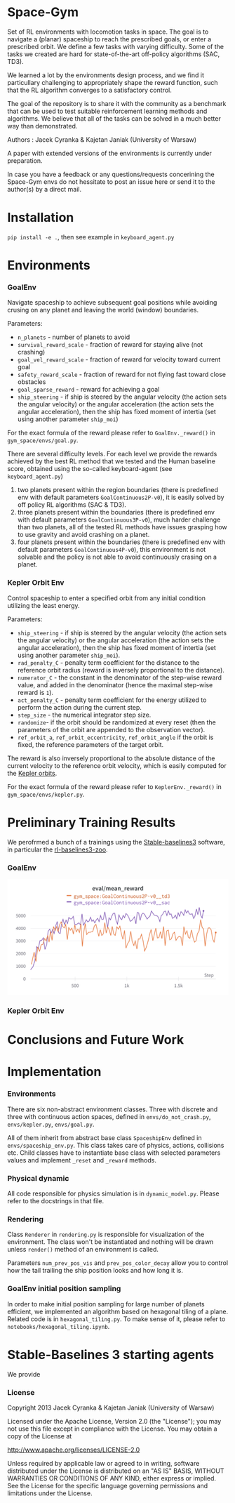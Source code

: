 # Space-Gym
Set of RL environments with locomotion tasks in space. 
The goal is to navigate a (planar) spaceship to reach the prescribed goals, or enter a prescribed orbit.
We define a few tasks with varying difficulty. Some of the tasks we created are hard for state-of-the-art
off-policy algorithms (SAC, TD3). 

We learned a lot by the environments design process, and we find it particullary challenging to appropriately 
shape the reward function, such that the RL algorithm converges to a satisfactory control. 

The goal of the repository is to share it with the community as a benchmark that can be used to test suitable
reinforcement learning methods and algorithms. We believe that all of the tasks can be solved in a much better
way than demonstrated. 


Authors : Jacek Cyranka & Kajetan Janiak (University of Warsaw)

A paper with extended versions of the environments is currently under preparation.

In case you have a feedback or any questions/requests concerining the Space-Gym envs do not hessitate to post an issue here
or send it to the author(s) by a direct mail.

# Installation
`pip install -e .`, then see example in `keyboard_agent.py`

# Environments

### GoalEnv
Navigate spaceship to achieve subsequent goal positions while avoiding
crusing on any planet and leaving the world (window) boundaries.

Parameters:

 - `n_planets` - number of planets to avoid
 - `survival_reward_scale` - fraction of reward for staying alive (not crashing)
 - `goal_vel_reward_scale` - fraction of reward for velocity toward current goal
 - `safety_reward_scale` - fraction of reward for not flying fast toward close obstacles
 - `goal_sparse_reward` - reward for achieving a goal
 - `ship_steering` - if ship is steered by the angular velocity (the action sets the angular velocity) or the angular acceleration (the action sets the angular acceleration), then the ship has fixed moment of intertia (set using another parameter `ship_moi`)

For the exact formula of the reward please refer to `GoalEnv._reward()` in `gym_space/envs/goal.py`. 

There are several difficulty levels. For each level we provide the rewards achieved by the best RL method that we tested and the Human baseline score, obtained using the so-called keyboard-agent (see `keyboard_agent.py`)

 1. two planets present within the region boundaries (there is predefined env with default parameters `GoalContinuous2P-v0`), it is easily solved by off policy RL algorithms (SAC & TD3).
 2. three planets present within the boundaries (there is predefined env with default parameters `GoalContinuous3P-v0`), much harder challenge than two planets, all of the tested RL methods have issues grasping how to use gravity and avoid crashing on a planet.
 3. four planets present within the boundaries (there is predefined env with default parameters `GoalContinuous4P-v0`), this environment is not solvable and the policy is not able to avoid continuously crasing on a planet.

### Kepler Orbit Env

Control spaceship to enter a specified orbit from any initial condition utilizing the least energy.

Parameters:
 - `ship_steering` - if ship is steered by the angular velocity (the action sets the angular velocity) or the angular acceleration (the action sets the angular acceleration), then the ship has fixed moment of intertia (set using another parameter `ship_moi`).
 - `rad_penalty_C` - penalty term coefficient for the distance to the reference orbit radius (reward is inversely proportional to the distance). 
 - `numerator_C` - the constant in the denominator of the step-wise reward value, and added in the denominator (hence the maximal step-wise reward is `1`).
 - `act_penalty_C` - penalty term coefficient for the energy utilized to perform the action during the current step.
 - `step_size` - the numerical integrator step size.
 - `randomize`- if the orbit should be randomized at every reset (then the parameters of the orbit are appended to the observation vector).
 - `ref_orbit_a`, `ref_orbit_eccentricity`, `ref_orbit_angle` if the orbit is fixed, the reference parameters of the target orbit.

The reward is also inversely proportional to the absolute distance of the current velocity to the reference orbit velocity, which is easily computed for the [Kepler orbits](https://en.wikipedia.org/wiki/Kepler_orbit).

For the exact formula of the reward please refer to `KeplerEnv._reward()` in `gym_space/envs/kepler.py`.

# Preliminary Training Results

We perofrmed a bunch of a trainings using the [Stable-baselines3](https://github.com/DLR-RM/stable-baselines3) software, in particular the [rl-baselines3-zoo](https://github.com/DLR-RM/rl-baselines3-zoo).

### GoalEnv

![Space Gym goal 2 planets](imgs/GoalContinuous2P.png)

### Kepler Orbit Env

# Conclusions and Future Work


# Implementation

### Environments

There are six non-abstract environment classes.
Three with discrete and three with continuous action spaces,
defined in `envs/do_not_crash.py`, `envs/kepler.py`, `envs/goal.py`.  

All of them inherit from abstract base class `SpaceshipEnv`
defined in `envs/spaceship_env.py`.
This class takes care of physics, actions, collisions etc.
Child classes have to instantiate base class with selected
parameters values and implement `_reset` and `_reward` methods.

### Physical dynamic

All code responsible for physics simulation is in `dynamic_model.py`.
Please refer to the docstrings in that file. 

### Rendering

Class `Renderer` in `rendering.py` is responsible for visualization
of the environment. The class won't be instantiated and nothing will be drawn
unless `render()` method of an environment is called.  

Parameters `num_prev_pos_vis` and `prev_pos_color_decay` allow you to control
how the tail trailing the ship position looks and how long it is.

### GoalEnv initial position sampling

In order to make initial position sampling for large number of planets efficient,
we implemented an algorithm based on hexagonal tiling of a plane.
Related code is in `hexagonal_tiling.py`. To make sense of it, please refer to `notebooks/hexagonal_tiling.ipynb`.


# Stable-Baselines 3 starting agents
We provide

### License
Copyright 2013 Jacek Cyranka & Kajetan Janiak (University of Warsaw)

Licensed under the Apache License, Version 2.0 (the "License");
you may not use this file except in compliance with the License.
You may obtain a copy of the License at

   http://www.apache.org/licenses/LICENSE-2.0

Unless required by applicable law or agreed to in writing, software
distributed under the License is distributed on an "AS IS" BASIS,
WITHOUT WARRANTIES OR CONDITIONS OF ANY KIND, either express or implied.
See the License for the specific language governing permissions and
limitations under the License.
